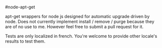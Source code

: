 #node-apt-get


apt-get wrappers for node js designed for automatic upgrade driven by node.
Does not currently implement install / remove / purge because they are of no use to me. However feel free to submit a pull request for it.

Tests are only localized in french. You're welcome to provide other locale's results to test them.

